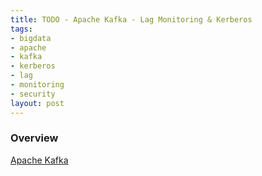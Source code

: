 ```yaml
---
title: TODO - Apache Kafka - Lag Monitoring & Kerberos
tags:
- bigdata
- apache
- kafka
- kerberos
- lag
- monitoring
- security
layout: post
---
```


### Overview
[Apache Kafka](https://kakfa.apache.org/)

